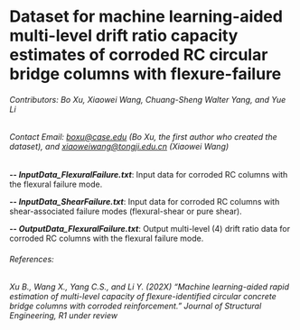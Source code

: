 # Dataset for machine learning-aided multi-level drift ratio capacity estimates of corroded RC circular bridge columns with flexure-failure
###### Contributors: Bo Xu, Xiaowei Wang, Chuang-Sheng Walter Yang, and Yue Li
###### Contact Email: boxu@case.edu (Bo Xu, the first author who created the dataset), and xiaoweiwang@tongji.edu.cn (Xiaowei Wang)

**-- _InputData_FlexuralFailure.txt_**: Input data for corroded RC columns with the flexural failure mode.

**-- _InputData_ShearFailure.txt_**: Input data for corroded RC columns with shear-associated failure modes (flexural-shear or pure shear).

**-- _OutputData_FlexuralFailure.txt_**: Output multi-level (4) drift ratio data for corroded RC columns with the flexural failure mode.

###### References:
###### Xu B., Wang X., Yang C.S., and Li Y. (202X) “Machine learning-aided rapid estimation of multi-level capacity of flexure-identified circular concrete bridge columns with corroded reinforcement.” Journal of Structural Engineering, R1 under review
